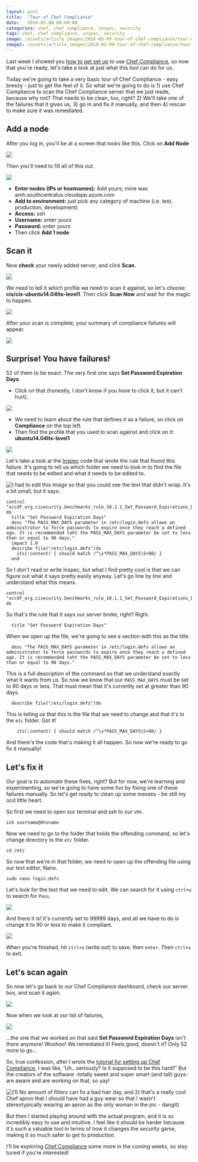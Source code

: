 ```yaml
---
layout: post
title:  "Tour of Chef Compliance"
date:   2016-05-08 08:00:00
categories: chef, chef compliance, inspec, security
tags: chef, chef compliance, inspec, security
image: /assets/article_images/2016-05-09-tour-of-chef-compliance/tour-of-chef-compliance.jpg
image2: /assets/article_images/2016-05-09-tour-of-chef-compliance/tour-of-chef-compliance-mobile.jpg
---
```

Last week I showed you [how to get set up](http://www.anniehedgie.com/setting-up-compliance) to use [Chef Compliance](https://www.chef.io/compliance/), so now that you're ready, let's take a look at just what this tool can do for us.

Today we're going to take a very basic tour of Chef Compliance - easy breezy - just to get the feel of it. So what we're going to do is 1) use Chef Compliance to scan the Chef Compliance server that we just made, because why not? That needs to be clean, too, right? 2) We'll take one of the failures that it gives us, 3) go in and fix it manually, and then 4) rescan to make sure it was remediated.

## Add a node

After you log in, you'll be at a screen that looks like this. Click on **Add Node**   

![](/assets/article_images/2016-05-09-tour-of-chef-compliance/01-add-node.png)

Then you'll need to fill all of this out.

![](/assets/article_images/2016-05-09-tour-of-chef-compliance/02-add-server.png)

  - **Enter nodes (IPs or hostnames):** Add yours; mine was amh.southcentralus.cloudapp.azure.com
  - **Add to environment:** just pick any category of machine (i.e. test, production, development)
  - **Access:** ssh
  - **Username:** *enter yours*
  - **Password:** *enter yours*
  - Then click **Add 1 node**

## Scan it
Now **check** your newly added server, and click **Scan**.

![](/assets/article_images/2016-05-09-tour-of-chef-compliance/03-scan.png)

We need to tell it which profile we need to scan it against, so let's choose: **cis/cis-ubuntu14.04lts-level1**. Then click **Scan Now** and wait for the magic to happen.

![](/assets/article_images/2016-05-09-tour-of-chef-compliance/04-cis.png)

After your scan is complete, your summary of compliance failures will appear.

![](/assets/article_images/2016-05-09-tour-of-chef-compliance/05-scan-report.png)

## Surprise! You have failures!
52 of them to be exact. The very first one says **Set Password Expiration Days**.
  
  - Click on that (honestly, I don't know if you *have* to click it, but it can't hurt).
  
![](/assets/article_images/2016-05-09-tour-of-chef-compliance/06-errors.png)

  - We need to learn about the rule that defines it as a failure, so click on **Compliance** on the top left.
  - Then find the profile that you used to scan against and click on it: **ubuntu14.04lts-level1**

![](/assets/article_images/2016-05-09-tour-of-chef-compliance/07-compliance.png)

Let's take a look at the [Inspec](https://github.com/chef/inspec) code that wrote the rule that found this failure. It's going to tell us which folder we need to look in to find the file that needs to be edited and what it needs to be edited to.

![I had to edit this image so that you could see the text that didn't wrap.](/assets/article_images/2016-05-09-tour-of-chef-compliance/08-error-details.png)
It's a bit small, but it says:

```
control "xccdf_org.cisecurity.benchmarks_rule_10.1.1_Set_Password_Expirations_Days" do
  title "Set Password Expiration Days"
  desc "The PASS_MAX_DAYS parameter in /etc/login.defs allows an administrator to force passwords to expire once they reach a defined age. It is recommended taht the PASS_MAX_DAYS parameter be set to less than or equal to 90 days."
  impact 1.0
  describe file("/etc/login.defs")do
    its(:content) { should match /^\s*PASS_MAX_DAYS\S+90/ }
  end
```
So I don't read or write Inspec, but what I find pretty cool is that we can figure out what it says pretty easily anyway. Let's go line by line and understand what this means.


```
control "xccdf_org.cisecurity.benchmarks_rule_10.1.1_Set_Password_Expirations_Days" do
```

So that's the rule that it says our server broke, right? Right.

```
  title "Set Password Expiration Days"
```

When we open up the file, we're going to see a section with this as the title. 

```
  desc "The PASS_MAX_DAYS parameter in /etc/login.defs allows an administrator to force passwords to expire once they reach a defined age. It is recommended taht the PASS_MAX_DAYS parameter be set to less than or equal to 90 days."
```

This is a full description of the command so that we understand exactly what it wants from us. So now we know that our `PASS_MAX_DAYS` must be set to 90 days or less. That must mean that it's currently set at greater than 90 days.

```
  describe file("/etc/login.defs")do
```

This is telling us that this is the file that we need to change and that it's in the `etc` folder. Got it! 

```
    its(:content) { should match /^\s*PASS_MAX_DAYS\S+90/ }
```

And there's the code that's making it all happen. So now we're ready to go fix it manually!

## Let's fix it
Our goal is to automate these fixes, right? But for now, we're learning and experimenting, so we're going to have some fun by fixing one of these failures manually.  So let's get ready to clean up some messes - be still my ocd little heart. 

So first we need to open our terminal and ssh to our vm. 

```
ssh username@dnsname
```

Now we need to go to the folder that holds the offending command, so let's change directory to the `etc` folder.

```
cd /etc
```

So now that we're in that folder, we need to open up the offending file using our text editor, Nano.

``` 
sudo nano login.defs
```

Let's look for the text that we need to edit. We can search for it using `ctrl+w` to search for `Pass`.

![](/assets/article_images/2016-05-09-tour-of-chef-compliance/09-edit-file.png)

And there it is! It's currently set to 99999 days, and all we have to do is change it to 90 or less to make it compliant.

![](/assets/article_images/2016-05-09-tour-of-chef-compliance/09b-edit-file.png)

When you're finished, hit `ctrl+o` (write out) to save, then `enter`. Then `ctrl+x` to exit.

## Let's scan again
So now let's go back to our Chef Compliance dashboard, check our server box, and scan it again. 

![](/assets/article_images/2016-05-09-tour-of-chef-compliance/10-rescan.png)

Now when we look at our list of failures, 

![](/assets/article_images/2016-05-09-tour-of-chef-compliance/11-error-remediated.png)

...the one that we worked on that said **Set Password Expiration Days** isn't there anymore! Woohoo! We remediated it! Feels good, doesn't it? Only 52 more to go... 

So, true confession, after I wrote the [tutorial for setting up Chef Compliance](http://www.anniehedgie.com/setting-up-compliance), I was like, 'Uh...seriously? Is it supposed to be this hard?' But the creators of the software -totally sweet and super smart (and tall) guys- are aware and are working on that, so yay! 

![(1) No amount of filters can fix a bad hair day, and 2) that's a really cool Chef apron that I should have had a guy wear so that I wasn't stereotypically wearing an apron as the only woman in the pic - dangit)](/assets/article_images/2016-05-09-tour-of-chef-compliance/dinner_at__michael_and_annie_s_home__.png)


But then I started playing around with the actual program, and it is so incredibly easy to use and intuitive. I feel like it should be harder because it's such a valuable tool in terms of how it changes the security game, making it so much safer to get to production. 

I'll be exploring [Chef Compliance](https://www.chef.io/compliance/) some more in the coming weeks, so stay tuned if you're interested!